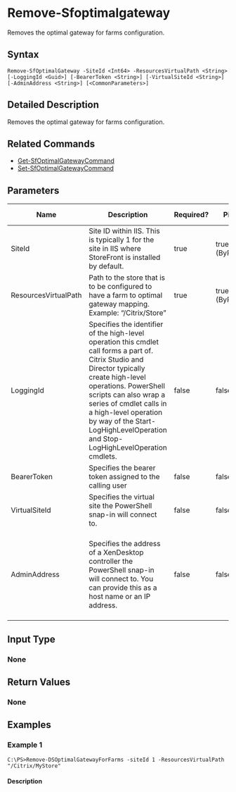 ﻿
# Remove-Sfoptimalgateway
Removes the optimal gateway for farms configuration.
## Syntax
```
Remove-SfOptimalGateway -SiteId <Int64> -ResourcesVirtualPath <String> [-LoggingId <Guid>] [-BearerToken <String>] [-VirtualSiteId <String>] [-AdminAddress <String>] [<CommonParameters>]
```
## Detailed Description
Removes the optimal gateway for farms configuration.


## Related Commands

* [Get-SfOptimalGatewayCommand](../Get-SfOptimalGatewayCommand/)
* [Set-SfOptimalGatewayCommand](../Set-SfOptimalGatewayCommand/)
## Parameters
| Name   | Description | Required? | Pipeline Input | Default Value |
| --- | --- | --- | --- | --- |
| SiteId | Site ID within IIS. This is typically 1 for the site in IIS where StoreFront is installed by default. | true | true (ByPropertyName) |  |
| ResourcesVirtualPath | Path to the store that is to be configured to have a farm to optimal gateway mapping.<br>Example: “/Citrix/Store” | true | true (ByPropertyName) |  |
| LoggingId | Specifies the identifier of the high-level operation this cmdlet call forms a part of. Citrix Studio and Director typically create high-level operations. PowerShell scripts can also wrap a series of cmdlet calls in a high-level operation by way of the Start-LogHighLevelOperation and Stop-LogHighLevelOperation cmdlets. | false | false |  |
| BearerToken | Specifies the bearer token assigned to the calling user | false | false |  |
| VirtualSiteId | Specifies the virtual site the PowerShell snap-in will connect to. | false | false |  |
| AdminAddress | Specifies the address of a XenDesktop controller the PowerShell snap-in will connect to. You can provide this as a host name or an IP address. | false | false | Localhost. Once a value is provided by any cmdlet, this value becomes the default. |

## Input Type

### None

## Return Values

### None

## Examples

### Example 1
```
C:\PS>Remove-DSOptimalGatewayForFarms -siteId 1 -ResourcesVirtualPath "/Citrix/MyStore"
```
#### Description

